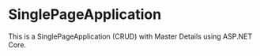 # SinglePageApplication
This is a SinglePageApplication (CRUD) with Master Details using ASP.NET Core.
